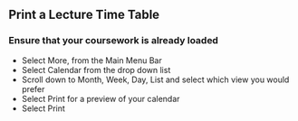 
## **Print a Lecture Time Table**

### Ensure that your coursework is already loaded

-	Select More, from the Main Menu Bar
-	Select Calendar from the drop down list
-	Scroll down to Month, Week, Day, List and select which view you would prefer
-	Select Print for a preview of your calendar
-	Select Print

